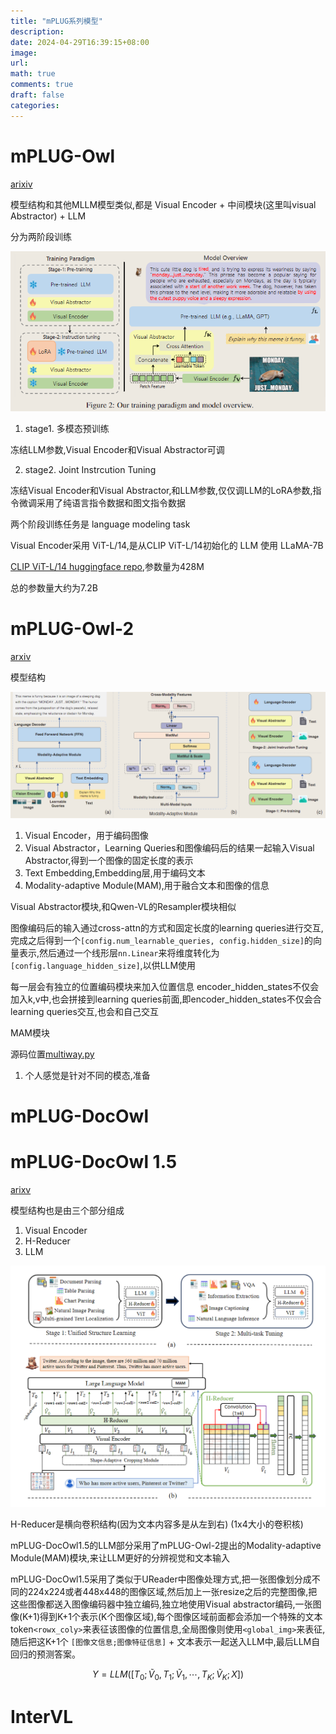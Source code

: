 ```yaml
---
title: "mPLUG系列模型"
description: 
date: 2024-04-29T16:39:15+08:00
image:
url:
math: true
comments: true
draft: false
categories:
---
```


# mPLUG-Owl

[arixiv](https://arxiv.org/abs/2304.14178)

模型结构和其他MLLM模型类似,都是 Visual Encoder + 中间模块(这里叫visual Abstractor) + LLM

分为两阶段训练

![training paradigm](image.png)

1. stage1. 多模态预训练

冻结LLM参数,Visual Encoder和Visual Abstractor可调

2. stage2. Joint Instrcution Tuning  
 
冻结Visual Encoder和Visual Abstractor,和LLM参数,仅仅调LLM的LoRA参数,指令微调采用了纯语言指令数据和图文指令数据

两个阶段训练任务是 language modeling task

Visual Encoder采用 ViT-L/14,是从CLIP ViT-L/14初始化的
LLM 使用 LLaMA-7B

[CLIP ViT-L/14 huggingface repo](https://huggingface.co/laion/CLIP-ViT-L-14-laion2B-s32B-b82K),参数量为428M

总的参数量大约为7.2B

# mPLUG-Owl-2

[arxiv](https://arxiv.org/abs/2311.04257)

模型结构

![mPLIG-Owl-2 model architecture](image-2.png)

1. Visual Encoder，用于编码图像
2. Visual Abstractor，Learning Queries和图像编码后的结果一起输入Visual Abstractor,得到一个图像的固定长度的表示
3. Text Embedding,Embedding层,用于编码文本
4. Modality-adaptive Module(MAM),用于融合文本和图像的信息


Visual Abstractor模块,和Qwen-VL的Resampler模块相似

图像编码后的输入通过cross-attn的方式和固定长度的learning queries进行交互,完成之后得到一个`[config.num_learnable_queries, config.hidden_size]`的向量表示,然后通过一个线形层`nn.Linear`来将维度转化为`[config.language_hidden_size]`,以供LLM使用

每一层会有独立的位置编码模块来加入位置信息
encoder_hidden_states不仅会加入k,v中,也会拼接到learning queries前面,即encoder_hidden_states不仅会合learning queries交互,也会和自己交互

MAM模块

源码位置[multiway.py](https://github.com/X-PLUG/mPLUG-Owl/blob/main/mPLUG-Owl2/mplug_owl2/model/multiway.py)

1. 个人感觉是针对不同的模态,准备

# mPLUG-DocOwl

# mPLUG-DocOwl 1.5

[arixv](https://arxiv.org/abs/2403.12895)

模型结构也是由三个部分组成

1. Visual Encoder
2. H-Reducer
3. LLM

![model architecture](image-1.png)

H-Reducer是横向卷积结构(因为文本内容多是从左到右) (1x4大小的卷积核)

mPLUG-DocOwl1.5的LLM部分采用了mPLUG-Owl-2提出的Modality-adaptive Module(MAM)模块,来让LLM更好的分辨视觉和文本输入

mPLUG-DocOwl1.5采用了类似于UReader中图像处理方式,把一张图像划分成不同的224x224或者448x448的图像区域,然后加上一张resize之后的完整图像,把这些图像都送入图像编码器中独立编码,独立地使用Visual abstractor编码,一张图像(K+1)得到K+1个表示(K个图像区域),每个图像区域前面都会添加一个特殊的文本token`<rowx_coly>`来表征该图像的位置信息,全局图像则使用`<global_img>`来表征,随后把这K+1个 `[图像文信息;图像特征信息]` + 文本表示一起送入LLM中,最后LLM自回归的预测答案。

$$
   Y = LLM([T_0;\tilde{V}_0, T_1;\tilde{V}_1, \cdots, T_K;\tilde{V}_K;X])
$$

# InterVL
